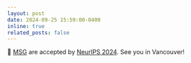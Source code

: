 ```yaml
---
layout: post
date: 2024-09-25 15:59:00-0400
inline: true
related_posts: false
---
```


<!-- We are organizing the [2nd Vision-Centric Autonomous Driving (VCAD) Workshop](https://vcad-workshop.github.io/) at ECCV 2024. We invite you to attend our workshop and submit your papers! -->

:tada: [MSG](https://arxiv.org/abs/2410.11187) are accepted by [NeurIPS 2024](https://neurips.cc/). See you in Vancouver!
